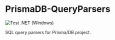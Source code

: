 # PrismaDB-QueryParsers

![Test .NET (Windows)](https://github.com/aprismatic/prismadb-queryparsers/workflows/Test%20.NET%20(Windows)/badge.svg?branch=master)

SQL query parsers for Prisma/DB project.
